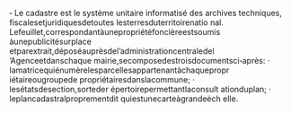 ‐ Le cadastre est le système unitaire informatisé des archives techniques, fiscalesetjuridiquesdetoutes lesterresduterritoirenatio nal.
Lefeuillet,correspondantàunepropriétéfoncièreestsoumis àunepublicitésurplace etparextrait,déposéauprèsdel’administrationcentraledel ’Agenceetdanschaque mairie,secomposedestroisdocumentsci‐après:
· lamatricequiénumèrelesparcellesappartenantàchaquepropr iétaireougroupede
propriétairesdanslacommune;
· lesétatsdesection,sorteder épertoirepermettantlaconsult ationduplan;
· leplancadastralproprementdit quiestunecarteàgrandeéch elle.